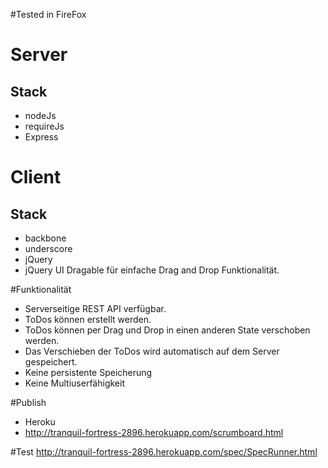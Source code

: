 #Tested in
FireFox

# Server

## Stack

- nodeJs
- requireJs
- Express 

# Client

## Stack
- backbone
- underscore
- jQuery
- jQuery UI Dragable für einfache Drag and Drop Funktionalität.


#Funktionalität
- Serverseitige REST API verfügbar.
- ToDos können erstellt werden.
- ToDos können per Drag und Drop in einen anderen State verschoben werden.
- Das Verschieben der ToDos wird automatisch auf dem Server gespeichert.
- Keine persistente Speicherung
- Keine Multiuserfähigkeit

#Publish
- Heroku
- http://tranquil-fortress-2896.herokuapp.com/scrumboard.html

#Test
http://tranquil-fortress-2896.herokuapp.com/spec/SpecRunner.html
